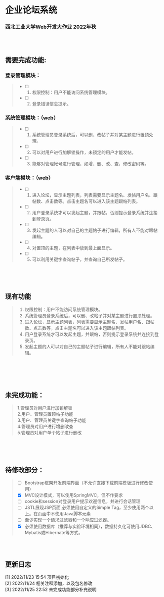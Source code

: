 # 企业论坛系统
### 西北工业大学Web开发大作业 2022年秋


<br /> 
<br /> 

## 需要完成功能:
### 登录管理模块：
> - [ ] 1. 权限控制：用户不能访问系统管理模块。<br>  
> - [ ] 2. 登录错误信息提示。<br> 

### 系统管理模块：（web）
> - [ ] 1. 系统管理员登录系统后，可以删、改帖子并对某主题进行置顶处理。<br> 
> - [ ] 2. 可以对用户进行加解锁操作，未锁定的用户才能发帖。<br> 
> - [ ] 3. 能够对管理帐号进行管理，如增、删、改、查，修改密码等。<br> 

### 客户端模块：（web）
> - [ ] 1. 进入论坛，显示主题列表，列表需要显示主题名、发帖用户名、跟帖数、点击数等。点击主题名可以进入该主题跟帖列表。<br> 
> - [ ] 2. 用户登录系统才可以发起主题，并跟帖，否则提示登录系统并连接到登录页。<br> 
> - [ ] 3. 发起主题的人可以对自己的主题帖子进行编辑，所有人不能对跟帖编辑。<br> 
> - [ ] 4. 对置顶的主题，在列表中放到最上面显示。<br> 
> - [ ] 5. 可以利用关键字查询帖子，并查询自己所发帖子。<br> 

<br> <br> <br> 
## 现有功能
> 1. 权限控制：用户不能访问系统管理模块。<br> 
> 2. 系统管理员登录系统后，可以删、改帖子并对某主题进行置顶处理。<br> 
> 3. 进入论坛，显示主题列表，列表需要显示主题名、发帖用户名、跟帖数、点击数等。点击主题名可以进入该主题跟帖列表。<br> 
> 4. 用户登录系统才可以发起主题，并跟帖，否则提示登录系统并连接到登录页。<br> 
> 5. 发起主题的人可以对自己的主题帖子进行编辑，所有人不能对跟帖编辑。<br> 

<br><br><br>
<br>


## 未完成功能：
>1.管理员对用户进行加锁解锁<br>
>2.用户、管理员置顶帖子功能<br>
>3.用户、管理员关键字查询帖子功能<br>
>4.管理员对用户进行增删改查<br>
>5.管理员对用户单个帖子进行删改<br>

<br><br><br>
## 待修改部分：
> - [ ] Bootstrap框架开发前端界面（不允许直接下载前端模版进行修改使用）<br>
> - [x] MVC设计模式，可以使用SpringMVC，但不作要求<br>
> - [ ] cookie和session对登录用户提示欢迎信息，并进行会话管理<br>
> - [ ] JSTL展现JSP页面,必须使用自定义的Simple Tag，至少使用两个以上。在页面中不使用Java脚本元素<br>
> - [ ] 至少实现一个请求过滤器和一个响应过滤器。<br>
> - [x] 必须使用数据库（推荐与实验环境相同），数据持久化可使用JDBC、Mybatis或Hibernate等方式。

<br><br>
## 更新日志
[1] 2022/11/23 15:54 项目初始化<br>
[2] 2022/11/24       相关注释添加，以及包名修改<br>
[3] 2022/11/25 22:52 未完成功能部分补充说明<br>
